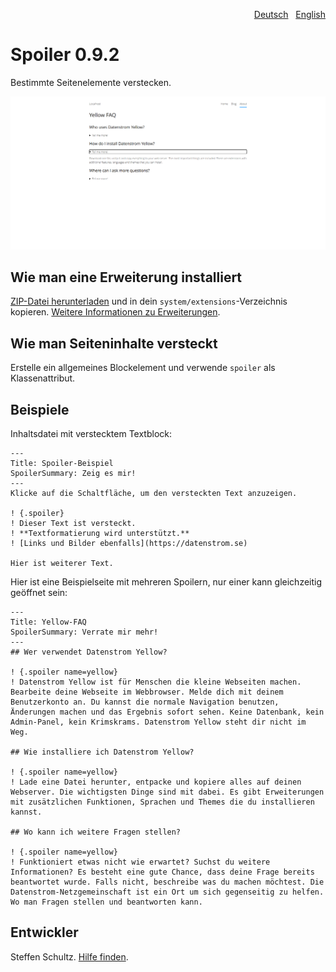<p align="right"><a href="README-de.md">Deutsch</a> &nbsp; <a href="README.md">English</a></p>

# Spoiler 0.9.2

Bestimmte Seitenelemente verstecken.

<p align="center"><img src="SCREENSHOT.png" alt="Bildschirmfoto"></p>

## Wie man eine Erweiterung installiert

[ZIP-Datei herunterladen](https://github.com/schulle4u/yellow-spoiler/archive/refs/heads/main.zip) und in dein `system/extensions`-Verzeichnis kopieren. [Weitere Informationen zu Erweiterungen](https://github.com/annaesvensson/yellow-update/tree/main/README-de.md).

## Wie man Seiteninhalte versteckt

Erstelle ein allgemeines Blockelement und verwende `spoiler` als Klassenattribut. 

## Beispiele

Inhaltsdatei mit verstecktem Textblock:

~~~
---
Title: Spoiler-Beispiel
SpoilerSummary: Zeig es mir!
---
Klicke auf die Schaltfläche, um den versteckten Text anzuzeigen. 

! {.spoiler}
! Dieser Text ist versteckt.  
! **Textformatierung wird unterstützt.**
! [Links und Bilder ebenfalls](https://datenstrom.se)

Hier ist weiterer Text. 
~~~

Hier ist eine Beispielseite mit mehreren Spoilern, nur einer kann gleichzeitig geöffnet sein:

~~~
---
Title: Yellow-FAQ
SpoilerSummary: Verrate mir mehr!
---
## Wer verwendet Datenstrom Yellow?

! {.spoiler name=yellow}
! Datenstrom Yellow ist für Menschen die kleine Webseiten machen. Bearbeite deine Webseite im Webbrowser. Melde dich mit deinem Benutzerkonto an. Du kannst die normale Navigation benutzen, Änderungen machen und das Ergebnis sofort sehen. Keine Datenbank, kein Admin-Panel, kein Krimskrams. Datenstrom Yellow steht dir nicht im Weg.

## Wie installiere ich Datenstrom Yellow?

! {.spoiler name=yellow}
! Lade eine Datei herunter, entpacke und kopiere alles auf deinen Webserver. Die wichtigsten Dinge sind mit dabei. Es gibt Erweiterungen mit zusätzlichen Funktionen, Sprachen und Themes die du installieren kannst. 

## Wo kann ich weitere Fragen stellen?

! {.spoiler name=yellow}
! Funktioniert etwas nicht wie erwartet? Suchst du weitere Informationen? Es besteht eine gute Chance, dass deine Frage bereits beantwortet wurde. Falls nicht, beschreibe was du machen möchtest. Die Datenstrom-Netzgemeinschaft ist ein Ort um sich gegenseitig zu helfen. Wo man Fragen stellen und beantworten kann. 
~~~

## Entwickler

Steffen Schultz. [Hilfe finden](https://datenstrom.se/de/yellow/help/).
